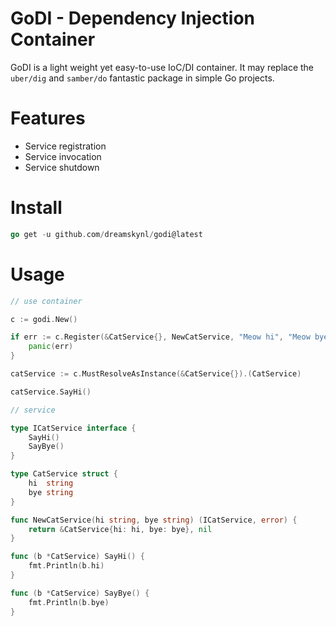 # GoDI - Dependency Injection Container
GoDI is a light weight yet easy-to-use IoC/DI container. It may replace the `uber/dig` and `samber/do` fantastic package in simple Go projects.

# Features
- Service registration
- Service invocation
- Service shutdown

# Install
```go
go get -u github.com/dreamskynl/godi@latest
```

# Usage
```go
// use container

c := godi.New()

if err := c.Register(&CatService{}, NewCatService, "Meow hi", "Meow bye~"); err != nil {
    panic(err)
}

catService := c.MustResolveAsInstance(&CatService{}).(CatService)

catService.SayHi()
```
```go
// service

type ICatService interface {
	SayHi()
	SayBye()
}

type CatService struct {
	hi  string
	bye string
}

func NewCatService(hi string, bye string) (ICatService, error) {
	return &CatService{hi: hi, bye: bye}, nil
}

func (b *CatService) SayHi() {
	fmt.Println(b.hi)
}

func (b *CatService) SayBye() {
	fmt.Println(b.bye)
}
```